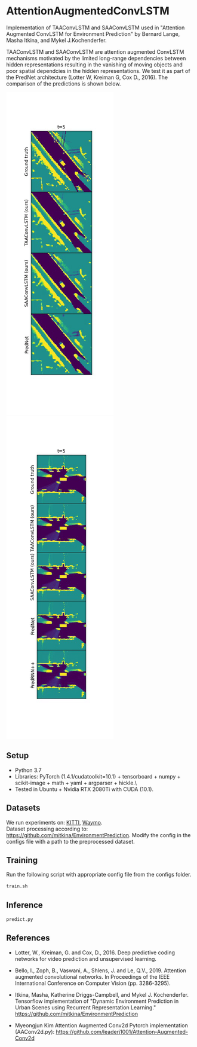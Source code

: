 # AttentionAugmentedConvLSTM

Implementation of TAAConvLSTM and SAAConvLSTM used in "Attention Augmented ConvLSTM for Environment Prediction" by Bernard Lange, Masha Itkina, and Mykel J.Kochenderfer.

TAAConvLSTM and SAAConvLSTM are attention augmented ConvLSTM mechanisms motivated by the limited long-range dependencies between hidden representations resulting in the vanishing of moving objects and poor spatial dependcies in the hidden representations.
We test it as part of the PredNet architecture (Lotter W, Kreiman G, Cox D., 2016). The comparison of the predictions is shown below. 

![](images/Kitti.gif) ![](images/Waymo.gif)

## Setup
- Python 3.7
- Libraries: PyTorch (1.4.1/cudatoolkit=10.1) + tensorboard + numpy + scikit-image + math + yaml + argparser + hickle.\
- Tested in Ubuntu + Nvidia RTX 2080Ti with CUDA (10.1).

## Datasets
We run experiments on: [KITTI](http://www.cvlibs.net/datasets/kitti/raw_data.php), [Waymo](https://waymo.com/open/).\
Dataset processing according to: https://github.com/mitkina/EnvironmentPrediction.
Modify the config in the configs file with a path to the preprocessed dataset.

## Training
Run the following script with appropriate config file from the configs folder.

```bash
train.sh
```

## Inference
```python
predict.py
```
## References 

* Lotter, W., Kreiman, G. and Cox, D., 2016. Deep predictive coding networks for video prediction and unsupervised learning. 

* Bello, I., Zoph, B., Vaswani, A., Shlens, J. and Le, Q.V., 2019. Attention augmented convolutional networks. In Proceedings of the IEEE International Conference on Computer Vision (pp. 3286-3295).

* Itkina, Masha, Katherine Driggs-Campbell, and Mykel J. Kochenderfer. Tensorflow implementation of "Dynamic Environment Prediction in Urban Scenes using Recurrent Representation Learning." https://github.com/mitkina/EnvironmentPrediction

* Myeongjun Kim Attention Augmented Conv2d Pytorch implementation (AAConv2d.py): https://github.com/leaderj1001/Attention-Augmented-Conv2d




